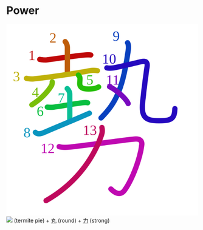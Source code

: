 # Power
![52e2](../kanji-colorize/52e2.svg)
![](http://www.kanjidamage.com/assets/radsmall/pie-shop-962440551774c24f3820ac9cbc8a67aa7c0170605c5c2f94d542e90d1663f717.jpg) (termite pie) + [丸](丸.md) (round) + [力](力.md) (strong) 